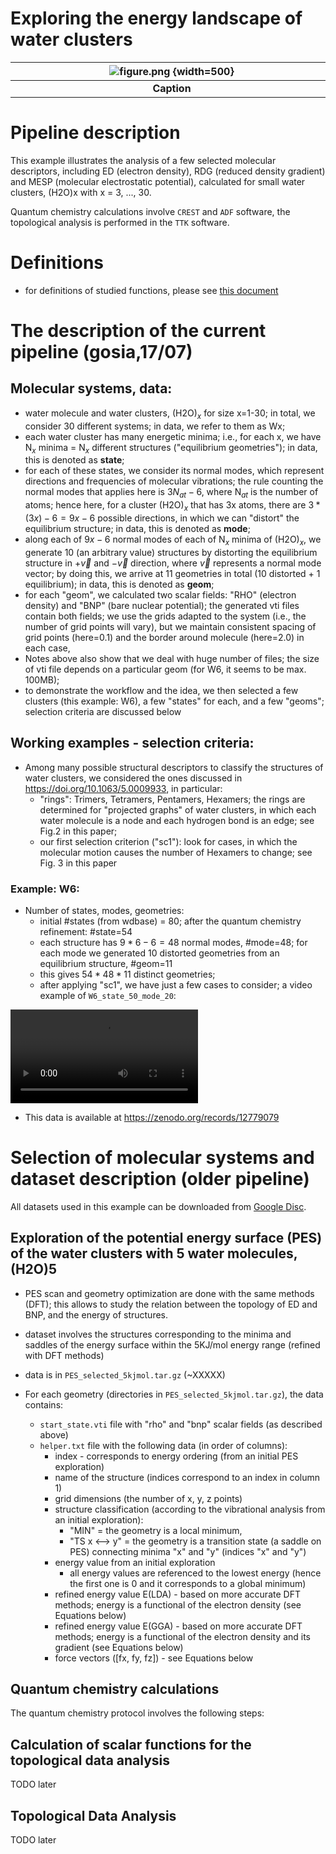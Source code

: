 # Exploring the energy landscape of water clusters

| ![figure.png](screenshots/EXAMPLE/figure.png) {width=500}|
|:-:|
|<div style="width:500px"><b>Caption</b></div>|



# Pipeline description

This example illustrates the analysis of a few selected molecular descriptors, including ED (electron density), RDG (reduced density gradient) and MESP (molecular electrostatic potential), calculated for small water clusters, (H2O)x with x = 3, ..., 30.

Quantum chemistry calculations involve `CREST` and `ADF` software, the topological analysis is performed in the `TTK` software.


# Definitions

* for definitions of studied functions, please see [this document](definitions.md)


# The description of the current pipeline (gosia,17/07)

## Molecular systems, data:
- water molecule and water clusters, (H2O)$_x$ for size x=1-30; in total, we consider 30 different systems; in data, we refer to them as Wx;
- each water cluster has many energetic minima; i.e., for each x, we have N$_x$ minima = N$_x$ different structures ("equilibrium geometries"); in data, this is denoted as **state**;
- for each of these states, we consider its normal modes, which represent directions and frequencies of molecular vibrations; 
  the rule counting the normal modes that applies here is $3N_{at} - 6$, where N$_{at}$ is the number of atoms; hence here, for a cluster (H2O)$_x$ that has 3x atoms, there are $3*(3x)-6 = 9x-6$ possible directions, in which we can "distort" the equilibrium structure; in data, this is denoted as **mode**;
- along each of $9x-6$ normal modes of each of N$_x$ minima of (H2O)$_x$, we generate 10 (an arbitrary value) structures by distorting the equilibrium structure in $+\vec{v}$ and $-\vec{v}$ direction, where $\vec{v}$ represents a normal mode vector; by doing this, we arrive at 11 geometries in total (10 distorted + 1 equilibrium); in data, this is denoted as **geom**;
- for each "geom", we calculated two scalar fields: "RHO" (electron density) and "BNP" (bare nuclear potential); the generated vti files contain both fields; we use the grids adapted to the system (i.e., the number of grid points will vary), but we maintain consistent spacing of grid points (here=0.1) and the border around molecule (here=2.0) in each case,
- Notes above also show that we deal with huge number of files; the size of vti file depends on a particular geom (for W6, it seems to be max. 100MB);
- to demonstrate the workflow and the idea, we then selected a few clusters (this example: W6), a few "states" for each, and a few "geoms"; selection criteria are discussed below

## Working examples - selection criteria:
  - Among many possible structural descriptors to classify the structures of water clusters, we considered the ones discussed in https://doi.org/10.1063/5.0009933, in particular:
      - "rings": Trimers, Tetramers, Pentamers, Hexamers; the rings are determined for "projected graphs" of water clusters, in which each water molecule is a node and each hydrogen bond is an edge; see Fig.2 in this paper;
      - our first selection criterion ("sc1"): look for cases, in which the molecular motion causes the number of Hexamers to change; see Fig. 3 in this paper
### Example: W6:
- Number of states, modes, geometries:
  - initial #states (from wdbase) = 80; after the quantum chemistry refinement: #state=54
  - each structure has $9*6-6 = 48$ normal modes, #mode=48; for each mode we generated 10 distorted geometries from an equilibrium structure, #geom=11
  - this gives $54*48*11$ distinct geometries;
  - after applying "sc1", we have just a few cases to consider; a video example of `W6_state_50_mode_20`:

![type:video](./videos/W6_state_50_mode_20.mp4)

- This data is available at https://zenodo.org/records/12779079


# Selection of molecular systems and dataset description (older pipeline)

All datasets used in this example can be downloaded from [Google Disc](https://drive.google.com/drive/u/2/folders/1P1xhseed2snQC7HzYXxu5aY2XLeglGsQ).

## Exploration of the potential energy surface (PES) of the water clusters with 5 water molecules, (H2O)5

* PES scan and geometry optimization are done with the same methods (DFT); this allows to study the relation between the topology of ED and BNP, and the energy of structures.

* dataset involves the structures corresponding to the minima and saddles of the energy surface within the 5KJ/mol energy range (refined with DFT methods)
* data is in `PES_selected_5kjmol.tar.gz` (~XXXXX)
* For each geometry (directories in `PES_selected_5kjmol.tar.gz`), the data contains:
  * `start_state.vti` file with "rho" and "bnp" scalar fields (as described above)
  * `helper.txt` file with the following data (in order of columns): 
    * index - corresponds to energy ordering (from an initial PES exploration)
    * name of the structure (indices correspond to an index in column 1)
    * grid dimensions (the number of x, y, z points)
    * structure classification (according to the vibrational analysis from an initial exploration):
      * "MIN" = the geometry is a local minimum, 
      * "TS x <--> y" = the geometry is a transition state (a saddle on PES) connecting minima "x" and "y" (indices "x" and "y")
    * energy value from an initial exploration
      * all energy values are referenced to the lowest energy (hence the first one is 0 and it corresponds to a global minimum)
    * refined energy value E(LDA) - based on more accurate DFT methods; energy is a functional of the electron density (see Equations below)
    * refined energy value E(GGA) - based on more accurate DFT methods; energy is a functional of the electron density and its gradient (see Equations below)
    * force vectors ([fx, fy, fz]) - see Equations below

  

## Quantum chemistry calculations

The quantum chemistry protocol involves the following steps:


## Calculation of scalar functions for the topological data analysis

TODO later

## Topological Data Analysis

TODO later


